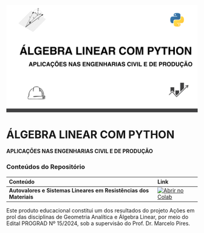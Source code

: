![PyAlgerin2](assents/capa.png)


# ÁLGEBRA LINEAR COM PYTHON
**APLICAÇÕES NAS ENGENHARIAS CIVIL E DE PRODUÇÃO**

### Conteúdos do Repositório

<div align="center">

| **Conteúdo**                              | **Link**                                                                                                                                                                |
|:------------------------------------------|:------------------------------------------------------------------------------------------------------------------------------------------------------------------------|
| **Autovalores e Sistemas Lineares em Resistências dos Materiais** | [![Abrir no Colab](https://colab.research.google.com/assets/colab-badge.svg)](https://colab.research.google.com/drive/19aF4oj6WhO5n_Ycp4TKfCpNuo7kywAc?usp=sharing) |

</div>

Este produto educacional constitui um dos resultados do projeto Ações em prol das disciplinas de Geometria Analítica e Álgebra Linear, por meio do Edital PROGRAD Nº 15/2024, sob a supervisão do Prof. Dr. Marcelo Pires.